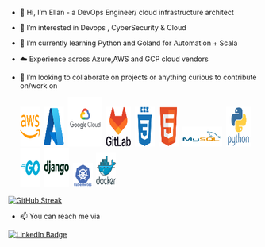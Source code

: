 - 👋 Hi, I’m Ellan - a DevOps Engineer/ cloud infrastructure architect 
- 👀 I’m interested in Devops , CyberSecurity & Cloud
- 🌱 I’m currently learning Python and Goland for Automation + Scala
-  :cloud: Experience across Azure,AWS and GCP cloud vendors 
- 💞️ I’m looking to collaborate on projects or anything curious to contribute on/work on
                                <div>

  <img src="https://github.com/devicons/devicon/blob/master/icons/amazonwebservices/amazonwebservices-plain-wordmark.svg" title="AWS" alt="AWS" width="40" height="80"/>&nbsp;
  <img src="https://github.com/devicons/devicon/blob/master/icons/azure/azure-original.svg" title="azure" alt="Azure" width="40" height="80"/>&nbsp;
  <img src="https://github.com/devicons/devicon/blob/master/icons/googlecloud/googlecloud-original-wordmark.svg" title="gcp" alt="gcp" width="70" height="100"/>&nbsp;
  <img src="https://github.com/devicons/devicon/blob/master/icons/gitlab/gitlab-original-wordmark.svg" title="gitlab" alt="gitlab" width="50" height="80"/>&nbsp;
   <img src="https://github.com/devicons/devicon/blob/master/icons/css3/css3-plain-wordmark.svg"  title="CSS3" alt="CSS" width="40" height="80"/>&nbsp;
  <img src="https://github.com/devicons/devicon/blob/master/icons/html5/html5-original.svg" title="HTML5" alt="HTML" width="40" height="80"/>&nbsp;
  <img src="https://github.com/devicons/devicon/blob/master/icons/mysql/mysql-original-wordmark.svg" title="MySQL"  alt="MySQL" width="80" height="40"/>&nbsp;
   <img src="https://github.com/devicons/devicon/blob/master/icons/python/python-original-wordmark.svg" title="MySQL"  alt="MySQL" width="50" height="80"/>&nbsp;
   <img src="https://github.com/devicons/devicon/blob/master/icons/go/go-original-wordmark.svg" title="go" alt="go" width="40" height="80"/>&nbsp;
  <img src="https://github.com/devicons/devicon/blob/master/icons/django/django-plain-wordmark.svg" title="django" alt="django" width="50" height="80"/>&nbsp;
  <img src="https://github.com/devicons/devicon/blob/master/icons/kubernetes/kubernetes-plain-wordmark.svg" title="Kubernetes" alt="kubernetes" width="40" height="50"/>&nbsp;
  <img src="https://github.com/devicons/devicon/blob/master/icons/docker/docker-original-wordmark.svg" title="gcp" alt="docker" width="40" height="70"/>&nbsp;
 
  
  
</div>

[![GitHub Streak](http://github-readme-streak-stats.herokuapp.com?user=ArvidEllan&theme=dark&background=000000)](https://git.io/streak-stats)

- 📫 You can reach me via      
<div align= id="badges">
       <a href="https://www.linkedin.com/in/ellan-wambugu-93b32a187/">
                                    <img src="https://img.shields.io/badge/LinkedIn-blue?style=for-the-badge&logo=linkedin&logoColor=white" alt="LinkedIn Badge"/>
                                  </a>
                                </div>


 
